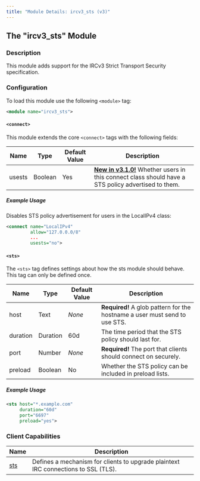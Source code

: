 ```yaml
---
title: "Module Details: ircv3_sts (v3)"
---
```


## The "ircv3_sts" Module

### Description

This module adds support for the IRCv3 Strict Transport Security specification.

### Configuration

To load this module use the following `<module>` tag:

```xml
<module name="ircv3_sts">
```

#### `<connect>`

This module extends the core `<connect>` tags with the following fields:

Name   | Type    | Default Value | Description
------ | ------- | ------------- | -----------
usests | Boolean | Yes           | [**New in v3.1.0!**](/3/change-log/#inspircd-310) Whether users in this connect class should have a STS policy advertised to them.

##### Example Usage

Disables STS policy advertisement for users in the LocalIPv4 class:

```xml
<connect name="LocalIPv4"
         allow="127.0.0.0/8"
         ...
         usests="no">
```

#### `<sts>`

The `<sts>` tag defines settings about how the sts module should behave. This tag can only be defined once.

Name     | Type     | Default Value  | Description
-------- | -------- | -------------- | -----------
host     | Text     | *None*         | **Required!** A glob pattern for the hostname a user must send to use STS.
duration | Duration | 60d            | The time period that the STS policy should last for.
port     | Number   | *None*         | **Required!** The port that clients should connect on securely.
preload  | Boolean  | No             | Whether the STS policy can be included in preload lists.

##### Example Usage

```xml
<sts host="*.example.com"
     duration="60d"
     port="6697"
     preload="yes">
```

### Client Capabilities

Name                                               | Description
-------------------------------------------------- | -----------
[sts](https://ircv3.net/specs/extensions/sts.html) | Defines a mechanism for clients to upgrade plaintext IRC connections to SSL (TLS).
